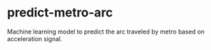 # predict-metro-arc
Machine learning model to predict the arc traveled by metro based on acceleration signal.
